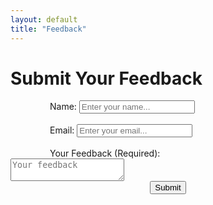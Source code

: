 ```yaml
---
layout: default
title: "Feedback"
---
```


# Submit Your Feedback
  <form id="survey-form">
  <div style="width: 75%; margin: 0 auto;">
    Name: <input type="text" name="name" placeholder="Enter your name..."><br><br>
    Email: <input type="email" name="email" placeholder="Enter your email..."><br><br>
    Your Feedback (Required):
  </div>
    <textarea id="inputBox" name="feedback" placeholder="Your feedback" required></textarea><br>
    <div style="text-align: center;">
    <button type="submit" id="submitBtn">Submit</button>
    </div>
  </form>

  <script>
    const form = document.getElementById('survey-form');
    const responseMsg = document.getElementById('response-msg');

    form.addEventListener('submit', function (e) {
        document.getElementById("submitBtn").disabled = true;
        e.preventDefault();

      const formData = {
        name: form.name.value,
        email: form.email.value,
        feedback: form.feedback.value
      };

      fetch("https://script.google.com/macros/s/AKfycbwoyJ84s40GPgfnNU4fjPryLnLuRZQUHKBwt5C0sZDRY5N01_jeH5bcXLkWnyZCrkSoDg/exec", {
        method: "POST",
        mode: "no-cors",
        headers: { "Content-Type": "application/json" },
        body: JSON.stringify(formData)
      })
      .then(res => res.text())
      .then(msg => {
        alert("✅ Form submitted successfully!");
        form.reset();
        document.getElementById("submitBtn").disabled = false;
      })
      .catch(err => {
        alert("❌ Something is wrong, please submit again!");
        document.getElementById("submitBtn").disabled = false;
      });
    });
  </script>